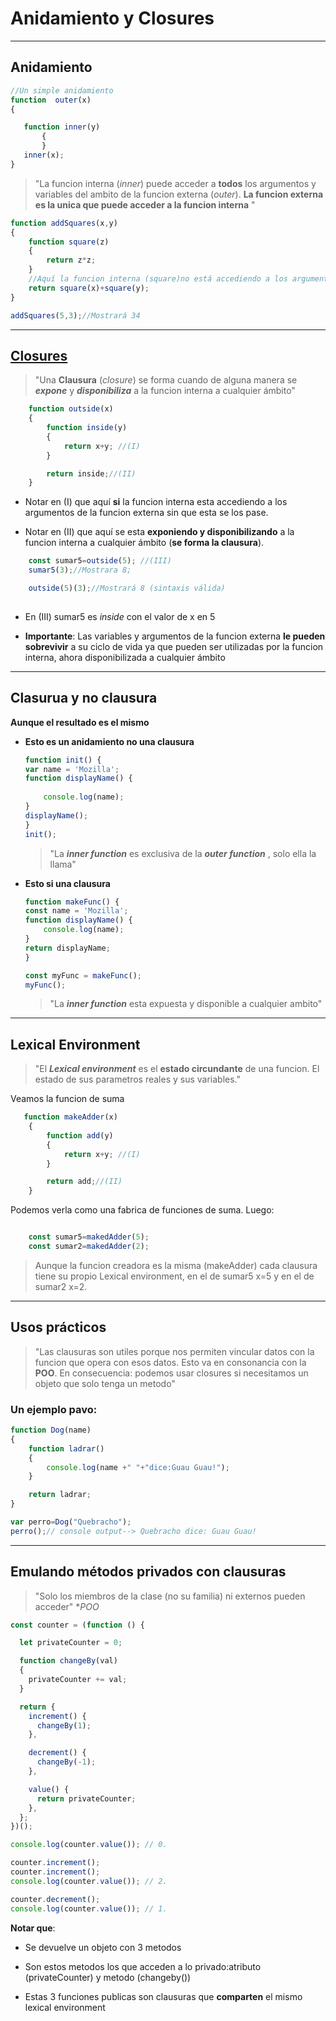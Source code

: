 # **Anidamiento y Closures** #
 ---
## **Anidamiento** ##
 ``` javascript
//Un simple anidamiento
function  outer(x)
{

    function inner(y)
        {
        }
    inner(x);
}
```
> "La funcion interna (_inner_) puede acceder a **todos** los argumentos y variables del ambito de la funcion externa (_outer_). **La funcion externa es la unica que puede acceder a la funcion interna** "

```js
function addSquares(x,y)
{
    function square(z)
    {
        return z*z;
    }
    //Aquí la funcion interna (square)no está accediendo a los argumentos de la externa, sinó que esta se los está pasando por parametro.
    return square(x)+square(y);
}

addSquares(5,3);//Mostrará 34
```
---
## **[Closures](https://developer.mozilla.org/en-US/docs/Web/JavaScript/Closures)** ##

> "Una **Clausura** (_closure_) se forma cuando de alguna manera se **_expone_** y 
**_disponibiliza_** a la funcion interna a cualquier ámbito"

``` js 
    function outside(x)
    {
        function inside(y)
        {
            return x+y; //(I)
        }

        return inside;//(II)
    }

```

* Notar en (I) que aquí **si** la funcion interna esta accediendo a los argumentos de la funcion externa sin que esta se los pase.

* Notar en (II) que aquí se esta **exponiendo y disponibilizando** a  la funcion interna a cualquier ámbito (**se forma la clausura**).

``` javascript
    const sumar5=outside(5); //(III)
    sumar5(3);//Mostrara 8;

    outside(5)(3);//Mostrará 8 (sintaxis válida)
    
```
* En (III) sumar5 es _inside_ con el valor de x en 5

* **Importante**: Las variables y argumentos de la funcion externa **le pueden sobrevivir** a su ciclo de vida ya que pueden ser utilizadas por la funcion interna, ahora disponibilizada a cualquier ámbito

---

## **Clasurua y no clausura** ##

**Aunque el resultado es el mismo**

* **Esto es un anidamiento no una clausura**
    ``` js
    function init() {
    var name = 'Mozilla'; 
    function displayName() {
        
        console.log(name);
    }
    displayName();
    }
    init();
    ```
    > "La _**inner function**_ es exclusiva de la _**outer function**_
        , solo ella la llama"

* **Esto si una clausura**

    ```js
    function makeFunc() {
    const name = 'Mozilla';
    function displayName() {
        console.log(name);
    }
    return displayName;
    }

    const myFunc = makeFunc();
    myFunc();
    ```
    > "La _**inner function**_ esta expuesta y disponible a cualquier ambito"    
---
## **Lexical Environment** ##

>   "El  _**Lexical environment**_ es el **estado circundante** de una funcion.
    El estado de sus parametros reales y sus variables."


Veamos la funcion de suma
```js
   function makeAdder(x)
    {
        function add(y)
        {
            return x+y; //(I)
        }

        return add;//(II)
    }
```
Podemos verla como una fabrica de funciones de suma.
Luego:

``` js

    const sumar5=makedAdder(5);
    const sumar2=makedAdder(2);
```

>Aunque la funcion creadora es la misma (makeAdder) cada clausura tiene su propio
Lexical environment, en el de sumar5 x=5 y en el de sumar2 x=2.


---   
        
## **Usos prácticos** ##

>"Las clausuras son utiles porque nos permiten vincular datos con la funcion que
opera con esos datos. Esto va en consonancia con la **POO**. En consecuencia: podemos usar closures si necesitamos un objeto que solo tenga un metodo"

### **Un ejemplo pavo:** ###

```js
function Dog(name)
{
    function ladrar()
    {
        console.log(name +" "+"dice:Guau Guau!");
    }

    return ladrar;
}

var perro=Dog("Quebracho");
perro();// console output--> Quebracho dice: Guau Guau!
```




___

## **Emulando métodos privados con clausuras** ##

> "Solo los miembros de la clase (no su familia) ni externos pueden acceder" **POO*


```js 
const counter = (function () {

  let privateCounter = 0;

  function changeBy(val)
  {
    privateCounter += val;
  }

  return {
    increment() {
      changeBy(1);
    },

    decrement() {
      changeBy(-1);
    },

    value() {
      return privateCounter;
    },
  };
})();

console.log(counter.value()); // 0.

counter.increment();
counter.increment();
console.log(counter.value()); // 2.

counter.decrement();
console.log(counter.value()); // 1.

```
**Notar que**:

*   Se devuelve un objeto con 3 metodos
*   Son estos metodos los que acceden a lo privado:atributo (privateCounter) y metodo (changeby())

*   Estas 3 funciones publicas son clausuras que **comparten** el mismo lexical environment
